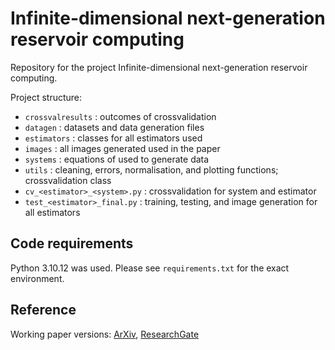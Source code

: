 # Infinite-dimensional next-generation reservoir computing

Repository for the project Infinite-dimensional next-generation reservoir computing.

Project structure:
* `crossvalresults` : outcomes of crossvalidation 
* `datagen` : datasets and data generation files
* `estimators` : classes for all estimators used
* `images` : all images generated used in the paper
* `systems` : equations of used to generate data
* `utils` : cleaning, errors, normalisation, and plotting functions; crossvalidation class
* `cv_<estimator>_<system>.py` : crossvalidation for system and estimator
* `test_<estimator>_final.py` : training, testing, and image generation for all estimators

## Code requirements
Python 3.10.12 was used. Please see `requirements.txt` for the exact environment. 

## Reference
Working paper versions: [ArXiv](https://arxiv.org/abs/2412.09800), [ResearchGate](https://www.researchgate.net/publication/386881122_Infinite-dimensional_next-generation_reservoir_computing)

